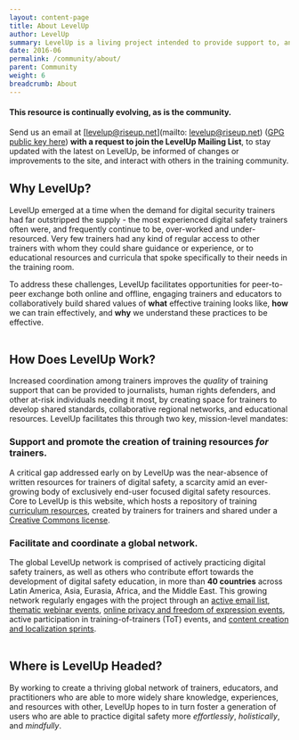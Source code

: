 ```yaml
---
layout: content-page
title: About LevelUp
author: LevelUp
summary: LevelUp is a living project intended to provide support to, and enable creation of resources and sharing of knowledge within, a growing network of individuals providing needed digital safety training and education to users of technology worldwide.
date: 2016-06
permalink: /community/about/
parent: Community
weight: 6
breadcrumb: About
---
```

#### This resource is continually evolving, as is the community. 
Send us an email at [levelup@riseup.net](mailto: levelup@riseup.net) ([GPG public key here](http://pgp.mit.edu/pks/lookup?op=get&search=0x207BFB9591A638BE)) **with a request to join the LevelUp Mailing List**, to stay updated with the latest on LevelUp, be informed of changes or improvements to the site, and interact with others in the training community. 

## Why LevelUp?
LevelUp emerged at a time when the demand for digital security trainers had far outstripped the supply - the most experienced digital safety trainers often were, and frequently continue to be, over-worked and under-resourced. Very few trainers had any kind of regular access to other trainers with whom they could share guidance or experience, or to educational resources and curricula that spoke specifically to their needs in the training room.

To address these challenges, LevelUp facilitates opportunities for peer-to-peer exchange both online and offline, engaging trainers and educators to collaboratively build shared values of **what** effective training looks like, **how** we can train effectively, and **why** we understand these practices to be effective. 
<br><br>

## How Does LevelUp Work?
Increased coordination among trainers improves the *quality* of training support that can be provided to journalists, human rights defenders, and other at-risk individuals needing it most, by creating space for trainers to develop shared standards, collaborative regional networks, and educational resources. LevelUp facilitates this through two key, mission-level mandates:

### Support and promote the creation of training resources *for* trainers.
A critical gap addressed early on by LevelUp was the near-absence of written resources for trainers of digital safety, a scarcity amid an ever-growing body of exclusively end-user focused digital safety resources. Core to LevelUp is this website, which hosts a repository of training [curriculum resources](), created by trainers for trainers and shared under a [Creative Commons license]().

### Facilitate and coordinate a global network.
The global LevelUp network is comprised of actively practicing digital safety trainers, as well as others who contribute effort towards the development of digital safety education, in more than **40 countries** across Latin America, Asia, Eurasia, Africa, and the Middle East. This growing network regularly engages with the project through an [active email list](), [thematic webinar events](http://www.fabriders.net/levelup-notes-prep/), [online privacy and freedom of expression events](https://www.rightscon.org/files/RC_SEA_outcome_report.pdf#page=6), active participation in training-of-trainers (ToT) events, and [content creation and localization sprints](http://www.localizationlab.org/2016-localization-summit-and-sprint-summary).
<br><br>

## Where is LevelUp Headed?
By working to create a thriving global network of trainers, educators, and practitioners who are able to more widely share knowledge, experiences, and resources with other, LevelUp hopes to in turn foster a generation of users who are able to practice digital safety more *effortlessly*, *holistically*, and *mindfully*.
<br><br>


